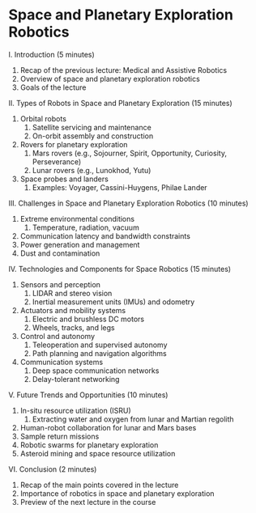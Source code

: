 # Space and Planetary Exploration Robotics

I. Introduction (5 minutes)

1. Recap of the previous lecture: Medical and Assistive Robotics
1. Overview of space and planetary exploration robotics
1. Goals of the lecture

II. Types of Robots in Space and Planetary Exploration (15 minutes)

1. Orbital robots
    1. Satellite servicing and maintenance
    1. On-orbit assembly and construction
1. Rovers for planetary exploration
    1. Mars rovers (e.g., Sojourner, Spirit, Opportunity, Curiosity, Perseverance)
    1. Lunar rovers (e.g., Lunokhod, Yutu)
1. Space probes and landers
    1. Examples: Voyager, Cassini-Huygens, Philae Lander

III. Challenges in Space and Planetary Exploration Robotics (10 minutes)

1. Extreme environmental conditions
    1. Temperature, radiation, vacuum
1. Communication latency and bandwidth constraints
1. Power generation and management
1. Dust and contamination

IV. Technologies and Components for Space Robotics (15 minutes)

1. Sensors and perception
    1. LIDAR and stereo vision
    1. Inertial measurement units (IMUs) and odometry
1. Actuators and mobility systems
    1. Electric and brushless DC motors
    1. Wheels, tracks, and legs
1. Control and autonomy
    1. Teleoperation and supervised autonomy
    1. Path planning and navigation algorithms
1. Communication systems
    1. Deep space communication networks
    1. Delay-tolerant networking

V. Future Trends and Opportunities (10 minutes)

1. In-situ resource utilization (ISRU)
    1. Extracting water and oxygen from lunar and Martian regolith
1. Human-robot collaboration for lunar and Mars bases
1. Sample return missions
1. Robotic swarms for planetary exploration
1. Asteroid mining and space resource utilization

VI. Conclusion (2 minutes)

1. Recap of the main points covered in the lecture
1. Importance of robotics in space and planetary exploration
1. Preview of the next lecture in the course
